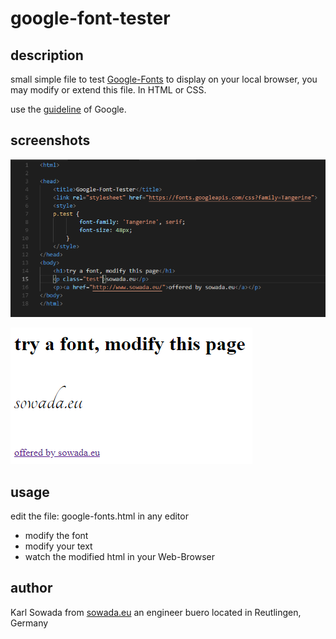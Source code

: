 # google-font-tester

## description

small simple file to test [Google-Fonts](https://fonts.google.com/) to display on your local browser, you may modify or extend this file. In HTML or CSS.

use the [guideline](https://developers.google.com/fonts/docs/getting_started) of Google.

## screenshots

![VS-Code-Screenshot](img/VS-Code-Screenshot.png)

![google-font-tester-screenshot](img/google-font-tester-screenshot.png)

## usage

edit the file: google-fonts.html in any editor

- modify the font
- modify your text
- watch the modified html in your Web-Browser

## author

Karl Sowada from [sowada.eu](http://www.sowada.eu/) an engineer buero located in Reutlingen, Germany
